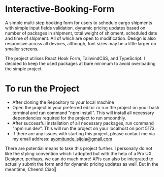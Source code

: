 # Interactive-Booking-Form
A simple multi-step booking form for users to schedule cargo shipments with simple input fields validation, dynamic pricing updates based on number of packages in shipment, total weight of shipment, scheduled date and time of shipment. All of which are open to modification. Design is also responsive across all devices, although, font sizes may be a little larger on smaller screens. 

The project utilises React Hook Form, TailwindCSS, and TypeScript. I decided to keep the used packages at bare minimum to avoid overloading the simple project. 

# To run the Project

- After cloning the Repository to your local machine
- Open the project in your preferred editor or run the project on your bash terminal and run command "npm install". This will install all necessary dependencies required for the project to run smoonthly.
- After successful installation of all necessary packages, run command "npm run dev". This will run the project on your localhost on port 5173. 
- If there are any issues with starting this project, please contact me via my email address: ayomitunde.isijola@gmail.com


There are potential means to take this project further. I personally do not like the styling convention which I adopted but with the help of a Pro UX Designer, perhaps, we can do much more! APIs can also be integrated to actually submit the form and for dynamic pricing updates as well. But in the meantime, Cheers! Ciao🤩
